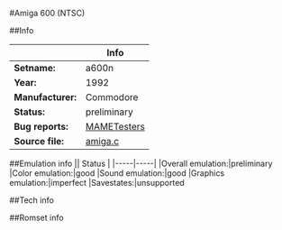 #Amiga 600 (NTSC)

##Info

||Info|
|-----|-----|
|**Setname:**|a600n
|**Year:**|1992
|**Manufacturer:**|Commodore
|**Status:**|preliminary
|**Bug reports:**|[MAMETesters](http://mametesters.org/view_all_set.php?type=1&temporary=y&search=amiga.c)
|**Source file:**|[amiga.c](https://github.com/mamedev/mame/blob/master/src/mess/drivers/amiga.c)

##Emulation info
|| Status |
|-----|-----|
|Overall emulation:|preliminary
|Color emulation:|good
|Sound emulation:|good
|Graphics emulation:|imperfect
|Savestates:|unsupported

##Tech info

##Romset info

<!--- START OF EDITED COMMENT DO NOT TOUCH TEXT ABOVE-->
